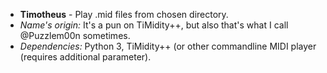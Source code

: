 * __Timotheus__ - Play .mid files from chosen directory.
 * _Name's origin:_ It's a pun on TiMidity++, but also that's what I call @Puzzlem00n sometimes.
 * _Dependencies:_ Python 3, TiMidity++ (or other commandline MIDI player (requires additional parameter).
